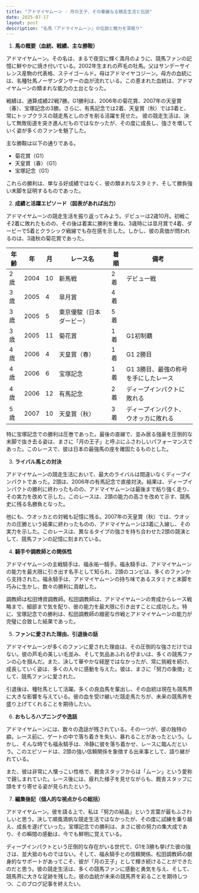 ```yaml
---
title: "アドマイヤムーン - 月の王子、その華麗なる競走生活と伝説"
date: 2025-07-17
layout: post
description: "名馬『アドマイヤムーン』の伝説と魅力を深堀り"
---
```


1. **馬の概要（血統、戦績、主な勝鞍）**

アドマイヤムーン。その名は、まるで夜空に輝く満月のように、競馬ファンの記憶に鮮やかに焼き付いている。2002年生まれの芦毛の牡馬。父はサンデーサイレンス産駒の代表格、ステイゴールド。母はアドマイヤコジーン。母方の血統には、名種牡馬ノーザンダンサーの血が流れている。この恵まれた血統は、アドマイヤムーンの類まれな能力の土台となった。

戦績は、通算成績22戦7勝。G1勝利は、2006年の菊花賞、2007年の天皇賞（春）、宝塚記念の3勝。さらに、有馬記念では2着、天皇賞（秋）では3着と、常にトップクラスの競走馬としのぎを削る活躍を見せた。  彼の競走生活は、決して無敗街道を突き進んだものではなかったが、その度に成長し、強さを増していく姿が多くのファンを魅了した。

主な勝鞍は以下の通りである。

* 菊花賞（G1）
* 天皇賞（春）（G1）
* 宝塚記念（G1）

これらの勝利は、単なる好成績ではなく、彼の類まれなスタミナ、そして勝負強い末脚を証明するものであった。


2. **成績と活躍エピソード（図表があれば出力）**

アドマイヤムーンの競走生活を振り返ってみよう。デビューは2歳10月。初戦こそ2着に敗れたものの、その後は着実に勝利を重ね、3歳時には皐月賞で4着、ダービーで5着とクラシック戦線でも存在感を示した。しかし、彼の真価が問われるのは、3歳秋の菊花賞であった。

| 年齢 | 年 | 月 | レース名              | 着順 | 備考                                     |
|-----|----|----|----------------------|-----|-----------------------------------------|
| 2歳 | 2004 | 10 | 新馬戦                | 2着 | デビュー戦                               |
| 3歳 | 2005 | 4  | 皐月賞                | 4着 |                                         |
| 3歳 | 2005 | 5  | 東京優駿（日本ダービー） | 5着 |                                         |
| 3歳 | 2005 | 11 | 菊花賞                | 1着 | G1初制覇                               |
| 4歳 | 2006 | 4  | 天皇賞（春）            | 1着 | G1 2勝目                               |
| 4歳 | 2006 | 6  | 宝塚記念              | 1着 | G1 3勝目、最強の称号を手にしたレース    |
| 4歳 | 2006 | 12 | 有馬記念              | 2着 | ディープインパクトに敗れる               |
| 5歳 | 2007 | 10 | 天皇賞（秋）            | 3着 | ディープインパクト、ウオッカに敗れる    |


特に宝塚記念での勝利は圧巻であった。最後の直線で、並み居る強豪を圧倒的な末脚で抜き去る姿は、まさに「月の王子」と呼ぶにふさわしいパフォーマンスであった。このレースで、彼は日本の最強馬の座を確固たるものとした。


3. **ライバル馬との対決**

アドマイヤムーンの競走生活において、最大のライバルは間違いなくディープインパクトであった。2頭は、2006年の有馬記念で直接対決。結果は、ディープインパクトの勝利に終わったものの、アドマイヤムーンは最後まで粘り強く走り、その実力を改めて示した。このレースは、2頭の能力の高さを改めて示す、競馬史に残る名勝負となった。

他にも、ウオッカとの対戦も記憶に残る。2007年の天皇賞（秋）では、ウオッカの圧勝という結果に終わったものの、アドマイヤムーンは3着に入線し、その実力を示した。このレースは、異なるタイプの強さを持ち合わせた2頭の競演として、競馬ファンの記憶に刻まれている。


4. **騎手や調教師との関係性**

アドマイヤムーンの主戦騎手は、福永祐一騎手。福永騎手は、アドマイヤムーンの能力を最大限に引き出す名手として知られ、2頭のコンビは、多くのファンから支持された。福永騎手は、アドマイヤムーンの持ち味であるスタミナと末脚を巧みに生かし、数々の勝利に貢献した。

調教師は松田博資調教師。松田調教師は、アドマイヤムーンの育成からレース戦略まで、細部まで気を配り、彼の能力を最大限に引き出すことに成功した。特に、宝塚記念での勝利は、松田調教師の緻密な作戦とアドマイヤムーンの能力が完璧に合致した結果であった。


5. **ファンに愛された理由、引退後の話**

アドマイヤムーンが多くのファンに愛された理由は、その圧倒的な強さだけではない。彼の芦毛の美しい毛並み、そして気品あふれる佇まいは、多くの競馬ファンの心を掴んだ。また、決して華やかな経歴ではなかったが、常に挑戦を続け、成長していく姿は、多くの人々に感動を与えた。彼は、まさに「努力の象徴」として、競馬ファンに愛された。

引退後は、種牡馬として活躍。多くの良血馬を輩出し、その血統は現在も競馬界に大きな影響を与えている。彼の血を受け継いだ競走馬たちが、未来の競馬界を盛り上げてくれることを期待したい。


6. **おもしろハプニングや逸話**

アドマイヤムーンには、数々の逸話が残されている。その一つが、彼の独特の癖。レース前に、ゲートの中で落ち着きを失い、暴れることがあったという。しかし、そんな時でも福永騎手は、冷静に彼を落ち着かせ、レースに臨んだという。このエピソードは、2頭の強い信頼関係を象徴する出来事として、語り継がれている。

また、彼は非常に人懐っこい性格で、厩舎スタッフからは「ムーン」という愛称で親しまれていた。レース後には、疲れた様子を見せながらも、厩舎スタッフに頭をすり寄せる姿が見られたという。


7. **編集後記（個人的な視点からの総括）**

アドマイヤムーン。彼を語る上で、私は「努力の結晶」という言葉が最もふさわしいと思う。決して順風満帆な競走生活ではなかったが、その度に試練を乗り越え、成長を遂げていった。宝塚記念での勝利は、まさに彼の努力の集大成であり、その瞬間の感動は、今でも鮮明に覚えている。

ディープインパクトという圧倒的な存在がいる世代で、G1を3勝も挙げた彼の強さは、並大抵のものではない。そして、福永騎手との信頼関係、松田調教師の献身的なサポートがあってこそ、彼が「月の王子」として輝き続けることができたのだと思う。彼の競走生活は、多くの競馬ファンに感動と勇気を与え、そして、競馬界に大きな足跡を残した。彼の血統が未来の競馬界を彩ることを期待しつつ、このブログ記事を終えたい。
